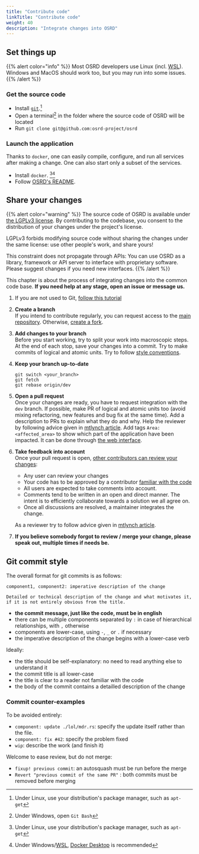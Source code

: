 ```yaml
---
title: "Contribute code"
linkTitle: "Contribute code"
weight: 40
description: "Integrate changes into OSRD"
---
```


## Set things up

{{% alert color="info" %}}
Most OSRD developers use Linux (incl. [WSL](https://learn.microsoft.com/en-us/windows/wsl/)). Windows and MacOS should work too, but you may run into some issues.
{{% /alert %}}

### Get the source code

- Install [`git`](https://git-scm.com/).[^package-manager]
- Open a terminal[^git-bash] in the folder where the source code of OSRD will be located
- Run `git clone git@github.com:osrd-project/osrd`

### Launch the application

Thanks to `docker`, one can easily compile, configure, and run all services after making a change. One can also start only a subset of the services.

- Install `docker`. [^package-manager][^docker-desktop]
- Follow [OSRD's README](https://github.com/osrd-project/osrd#getting-started).

[^package-manager]: Under Linux, use your distribution's package manager, such as `apt-get`
[^git-bash]: Under Windows, open `Git Bash`
[^docker-desktop]: Under Windows/[WSL](https://learn.microsoft.com/en-us/windows/wsl/tutorials/wsl-containers), [Docker Desktop](https://www.docker.com/products/docker-desktop/) is recommended

## Share your changes

{{% alert color="warning" %}}
The source code of OSRD is available under [the LGPLv3 license](https://choosealicense.com/licenses/lgpl-3.0/).
By contributing to the codebase, you consent to the distribution of your changes under the project's license.

LGPLv3 forbids modifying source code without sharing the changes under the same license: use other people's work, and share yours!

This constraint does not propagate through APIs: You can use OSRD as a library, framework or API server to interface with proprietary software. Please suggest changes if you need new interfaces.
{{% /alert %}}

This chapter is about the process of integrating changes into the common code base. **If you need help at any stage, open an issue or message us.**

1. If you are not used to Git, [follow this tutorial](https://learngitbranching.js.org/)

2. **Create a branch**  
   If you intend to contribute regularly, you can request access to the [main repository](https://github.com/osrd-project/osrd). Otherwise, [create a fork](https://github.com/osrd-project/osrd/fork).

3. **Add changes to your branch**  
   Before you start working, try to split your work into macroscopic steps.
   At the end of each stop, save your changes into a commit.
   Try to make commits of logical and atomic units.
   Try to follow [style conventions](../conventions/).

4. **Keep your branch up-to-date**

   ```
   git switch <your_branch>
   git fetch
   git rebase origin/dev
   ```

5. **Open a pull request**  
   Once your changes are ready, you have to request integration with the `dev` branch.
   If possible, make PR of logical and atomic units too (avoid mixing refactoring, new features and bug fix at the same time).
   Add a description to PRs to explain what they do and why.
   Help the reviewer by following advice given in [mtlynch article](https://mtlynch.io/code-review-love/).
   Add tags `Area:<affected_area>` to show which part of the application have been impacted.
   It can be done through [the web interface](https://docs.github.com/en/pull-requests/collaborating-with-pull-requests/proposing-changes-to-your-work-with-pull-requests/creating-a-pull-request).

6. **Take feedback into account**  
   Once your pull request is open, [other contributors can review your changes](https://docs.github.com/en/pull-requests/collaborating-with-pull-requests/reviewing-changes-in-pull-requests/about-pull-request-reviews):

   - Any user can review your changes
   - Your code has to be approved by a contributor [familiar with the code](https://github.com/osrd-project/osrd/blob/dev/.github/CODEOWNERS)
   - All users are expected to take comments into account.
   - Comments tend to be written in an open and direct manner.
     The intent is to efficiently collaborate towards a solution we all agree on.
   - Once all discussions are resolved, a maintainer integrates the change.

   As a reviewer try to follow advice given in [mtlynch article](https://mtlynch.io/human-code-reviews-1/).

7. **If you believe somebody forgot to review / merge your change, please speak out, multiple times if needs be.**

## Git commit style

The overall format for git commits is as follows:

```
component1, component2: imperative description of the change

Detailed or technical description of the change and what motivates it,
if it is not entirely obvious from the title.
```

- **the commit message, just like the code, must be in english**
- there can be multiple components separated by `:` in case of hierarchical relationships, with `,` otherwise
- components are lower-case, using `-`, `_` or `.` if necessary
- the imperative description of the change begins with a lower-case verb

Ideally:

- the title should be self-explanatory: no need to read anything else to understand it
- the commit title is all lower-case
- the title is clear to a reader not familiar with the code
- the body of the commit contains a detailled description of the change

### Commit counter-examples

To be avoided entirely:
- `component: update ./lol/mdr.rs`: specify the update itself rather than the file.
- `component: fix #42`: specify the problem fixed
- `wip`: describe the work (and finish it)

Welcome to ease review, but do not merge:
- `fixup! previous commit`: an autosquash must be run before the merge
- `Revert "previous commit of the same PR"` : both commits must be removed before merging
